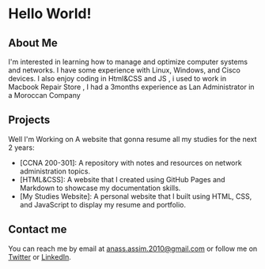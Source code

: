 # Hello World! 

## About Me
I'm interested in learning how to manage and optimize computer systems and networks. I have some experience with Linux, Windows, and Cisco devices. I also enjoy coding in Html&CSS and JS , i used to work in Macbook Repair Store , I had a 3months experience as Lan Administrator in a Moroccan Company

## Projects
Well I'm Working on A website that gonna resume all my studies for the next 2 years:

- [CCNA 200-301]: A repository with notes and resources on network administration topics.
- [HTML&CSS]: A website that I created using GitHub Pages and Markdown to showcase my documentation skills.
- [My Studies Website]: A personal website that I built using HTML, CSS, and JavaScript to display my resume and portfolio.

## Contact me
You can reach me by email at anass.assim.2010@gmail.com or follow me on [Twitter](https://twitter.com/ANASS_53) or [LinkedIn](https://es.linkedin.com/in/anass-assim-586ab7244).
